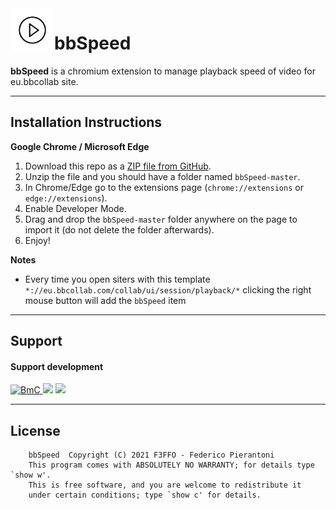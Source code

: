 <img src="https://github.com/F3FFO/bbSpeed/blob/master/icons/logo.png" align="left" width="70" height="70" alt="App icon" />

# bbSpeed

**bbSpeed** is a chromium extension to manage playback speed of video for eu.bbcollab site.

---

## Installation Instructions

**Google Chrome / Microsoft Edge**
1. Download this repo as a [ZIP file from GitHub](https://github.com/F3FFO/bbSpeed/archive/master.zip).
2. Unzip the file and you should have a folder named `bbSpeed-master`.
3. In Chrome/Edge go to the extensions page (`chrome://extensions` or `edge://extensions`).
4. Enable Developer Mode.
5. Drag and drop the `bbSpeed-master` folder anywhere on the page to import it (do not delete the folder afterwards).
6. Enjoy!

**Notes**
* Every time you open siters with this template `*://eu.bbcollab.com/collab/ui/session/playback/*` clicking the right mouse button will add the `bbSpeed` item

---

## Support

#### Support development

<a href="https://www.buymeacoffee.com/F3FFO">
   <img src="https://github.com/F3FFO/F3FFO-README-Template/blob/8905b2cfb406a0b5c1a82459a96e067a00b0023e/img/bmc.svg" width="200" height="auto" alt="BmC" />
</a>

<img src="https://img.shields.io/static/v1?label=Bitcoin&message=374h1Fnn8t6hbz2NFNPvKCkUwAAyroNk4Y&color=Orange">

<img src="https://img.shields.io/static/v1?label=Ethereum&message=0x22742f820592721E4F5F756a852CB1eFb5Be9Ae5&color=Orange">

---

## License

```
    bbSpeed  Copyright (C) 2021 F3FFO - Federico Pierantoni
    This program comes with ABSOLUTELY NO WARRANTY; for details type `show w'.
    This is free software, and you are welcome to redistribute it
    under certain conditions; type `show c' for details.
```
